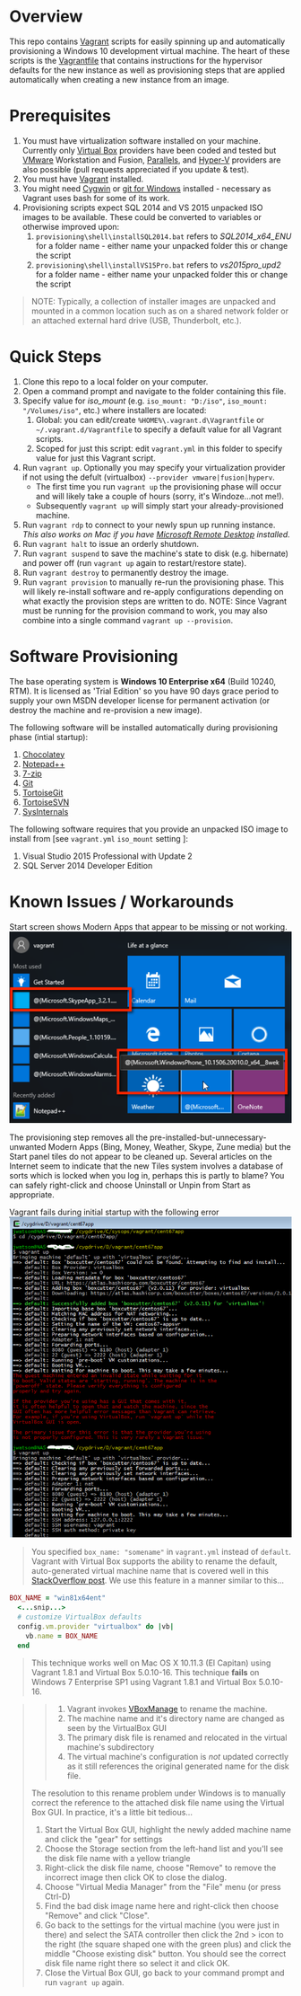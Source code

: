# Overview

This repo contains [Vagrant](https://www.vagrantup.com/) scripts for easily spinning up and automatically provisioning a Windows 10 development virtual machine. The heart of these scripts is the [Vagrantfile](https://www.vagrantup.com/docs/vagrantfile/) that contains instructions for the hypervisor defaults for the new instance as well as provisioning steps that are applied automatically when creating a new instance from an image.

# Prerequisites

1. You must have virtualization software installed on your machine. Currently only [Virtual Box](https://www.vagrantup.com/docs/virtualbox/) providers have been coded and tested but [VMware](https://www.vagrantup.com/docs/vmware/) Workstation and Fusion, [Parallels](http://parallels.github.io/vagrant-parallels/docs/), and [Hyper-V](https://www.vagrantup.com/docs/vmware/) providers are also possible (pull requests appreciated if you update & test).
1. You must have [Vagrant](https://www.vagrantup.com/downloads.html) installed.
1. You might need [Cygwin](https://www.cygwin.com/) or [git for Windows](https://git-for-windows.github.io/) installed - necessary as Vagrant uses bash for some of its work.
1. Provisioning scripts expect SQL 2014 and VS 2015 unpacked ISO images to be available. These could be converted to variables or otherwise improved upon:
    1. `provisioning\shell\installSQL2014.bat` refers to *SQL2014_x64_ENU* for a folder name - either name your unpacked folder this or change the script
    1. `provisioning\shell\installVS15Pro.bat` refers to *vs2015pro_upd2* for a folder name - either name your unpacked folder this or change the script

> NOTE: Typically, a collection of installer images are unpacked and mounted in a common location such as on a shared network folder or an attached external hard drive (USB, Thunderbolt, etc.).


# Quick Steps

1. Clone this repo to a local folder on your computer.
1. Open a command prompt and navigate to the folder containing this file.
1. Specify value for *iso_mount* (e.g. `iso_mount: "D:/iso"`, `iso_mount: "/Volumes/iso"`, etc.) where installers are located:
    1. Global: you can edit/create `%HOME%\.vagrant.d\Vagrantfile` or `~/.vagrant.d/Vagrantfile` to specify a default value for all Vagrant scripts.
    1. Scoped for just this script: edit `vagrant.yml` in this folder to specify value for just this Vagrant script.
1. Run `vagrant up`. Optionally you may specify your virtualization provider if not using the defult (virtualbox) `--provider vmware|fusion|hyperv`.
    * The first time you run `vagrant up` the provisioning phase will occur and will likely take a couple of hours (sorry, it's Windoze...not me!).
    * Subsequently `vagrant up` will simply start your already-provisioned machine.
1. Run `vagrant rdp` to connect to your newly spun up running instance. *This also works on Mac if you have [Microsoft Remote Desktop](https://itunes.apple.com/us/app/microsoft-remote-desktop/id715768417?mt=12) installed.*
1. Run `vagrant halt` to issue an orderly shutdown.
1. Run `vagrant suspend` to save the machine's state to disk (e.g. hibernate) and power off (run `vagrant up` again to restart/restore state).
1. Run `vagrant destroy` to permanently destroy the image.
1. Run `vagrant provision` to manually re-run the provisioning phase. This will likely re-install software and re-apply configurations depending on what exactly the provision steps are written to do. NOTE: Since Vagrant must be running for the provision command to work, you may also combine into a single command `vagrant up --provision`.

# Software Provisioning

The base operating system is **Windows 10 Enterprise x64** (Build 10240, RTM). It is licensed as 'Trial Edition' so you have 90 days grace period to supply your own MSDN developer license for permanent activation (or destroy the machine and re-provision a new image).

The following software will be installed automatically during provisioning phase (intial startup):

1. [Chocolatey](http://chocolatey.org)
1. [Notepad++](https://notepad-plus-plus.org/)
1. [7-zip](http://www.7-zip.org)
1. [Git](https://www.git-scm.com/)
1. [TortoiseGit](http://tortoisegit.org)
1. [TortoiseSVN](http://tortoisesvn.net)
1. [SysInternals](https://technet.microsoft.com/en-us/sysinternals/bb545021.aspx)

The following software requires that you provide an unpacked ISO image to install from [see `vagrant.yml` `iso_mount` setting ]:

1. Visual Studio 2015 Professional with Update 2
1. SQL Server 2014 Developer Edition

# Known Issues / Workarounds

Start screen shows Modern Apps that appear to be missing or not working.
![metro_apps](../_images/metro_apps.png "Modern Apps missing")

The provisioning step removes all the pre-installed-but-unnecessary-unwanted Modern Apps (Bing, Money, Weather, Skype, Zune media) but the Start panel tiles do not appear to be cleaned up. Several articles on the Internet seem to indicate that the new Tiles system involves a database of sorts which is locked when you log in, perhaps this is partly to blame? You can safely right-click and choose Uninstall or Unpin from Start as appropriate.


Vagrant fails during initial startup with the following error
![console](../_images/vagrant_up_after_disk_fixup.png "Virtual Box Console")

> You specified `box_name: "somename"` in `vagrant.yml` instead of `default`. Vagrant with Virtual Box supports the ability to rename the default, auto-generated virtual machine name that is covered well in this [StackOverflow post](http://stackoverflow.com/a/20431791/4185948). We use this feature in a manner similar to this...
>
``` ruby
BOX_NAME = "win81x64ent"
  <...snip...>
  # customize VirtualBox defaults
  config.vm.provider "virtualbox" do |vb|
    vb.name = BOX_NAME
  end
```
> This technique works well on Mac OS X 10.11.3 (El Capitan) using Vagrant 1.8.1 and Virtual Box 5.0.10-16. This technique **fails** on Windows 7 Enterprise SP1 using Vagrant 1.8.1 and Virtual Box 5.0.10-16. 

>> 1. Vagrant invokes [VBoxManage](https://www.virtualbox.org/manual/ch08.html#idp46730486317136) to rename the machine.
>> 1. The machine name and it's directory name are changed as seen by the VirtualBox GUI
>> 1. The primary disk file is renamed and relocated in the virtual machine's subdirectory
>> 1. The virtual machine's configuration is *not* updated correctly as it still references the original generated name for the disk file.
>
>The resolution to this rename problem under Windows is to manually correct the reference to the attached disk file name using the Virtual Box GUI. In practice, it's a little bit tedious...
> 
> 1. Start the Virtual Box GUI, highlight the newly added machine name and click the "gear" for settings
> 1. Choose the Storage section from the left-hand list and you'll see the disk file name with a yellow triangle
> 1. Right-click the disk file name, choose "Remove" to remove the incorrect image then click OK to close the dialog.
> 1. Choose "Virtual Media Manager" from the "File" menu (or press Ctrl-D)
> 1. Find the bad disk image name here and right-click then choose "Remove" and click "Close".
> 1. Go back to the settings for the virtual machine (you were just in there) and select the SATA controller then click the 2nd > icon to the right (the square shaped one with the green plus) and click the middle "Choose existing disk" button. You should see the correct disk file name right there so select it and click OK.
> 1. Close the Virtual Box GUI, go back to your command prompt and run `vagrant up` again.
